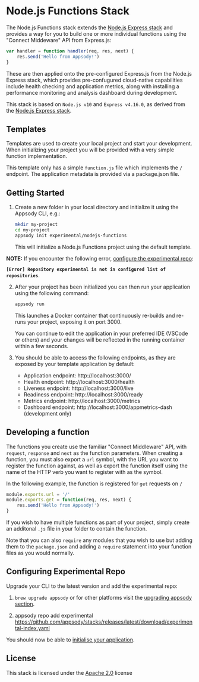 # Node.js Functions Stack

The Node.js Functions stack extends the [Node.js Express stack](../../incubator/nodejs-express/README.md) and provides a way for you to build one or more individual functions using the "Connect Middeware" API from Express.js:

```js
var handler = function handler(req, res, next) {
    res.send('Hello from Appsody!')
}
```

These are then applied onto the pre-configured Express.js from the Node.js Express stack, which provides pre-confugured cloud-native capabilities include health checking and application metrics, along with installing a performance monitoring and analysis dashboard during development.

This stack is based on `Node.js v10` and `Express v4.16.0`, as derived from the  [Node.js Express stack](../../incubator/nodejs-express/README.md).

## Templates

Templates are used to create your local project and start your development. When initializing your project you will be provided with a very simple function implementation.

This template only has a simple `function.js` file which implements the `/` endpoint. The application metadata is provided via a package.json file.

## Getting Started

1. Create a new folder in your local directory and initialize it using the Appsody CLI, e.g.:

    ```bash
    mkdir my-project
    cd my-project
    appsody init experimental/nodejs-functions
    ```

    This will initialize a Node.js Functions project using the default template.

**NOTE:** If you encounter the following error, [configure the experimental repo](#Configuring-Experimental-Repo):

**`[Error] Repository experimental is not in configured list of repositories`**.

2. After your project has been initialized you can then run your application using the following command:

    ```bash
    appsody run
    ```

    This launches a Docker container that continuously re-builds and re-runs your project, exposing it on port 3000.

    You can continue to edit the application in your preferred IDE (VSCode or others) and your changes will be reflected in the running container within a few seconds.

3. You should be able to access the following endpoints, as they are exposed by your template application by default:

    - Application endpoint: http://localhost:3000/
    - Health endpoint: http://localhost:3000/health
    - Liveness endpoint: http://localhost:3000/live
    - Readiness endpoint: http://localhost:3000/ready
    - Metrics endpoint: http://localhost:3000/metrics
    - Dashboard endpoint: http://localhost:3000/appmetrics-dash (development only)

## Developing a function

The functions you create use the familiar "Connect Middleware" API, with `request`, `response` and `next` as the function parameters. When creating a function, you must also export a `url` symbol, with the URL you want to register the function against, as well as export the function itself using the name of the HTTP verb you want to register with as the symbol.

In the following example, the function is registered for `get` requests on `/`

```js
module.exports.url = '/'
module.exports.get = function(req, res, next) {
    res.send('Hello from Appsody!')
}
```

If you wish to have multiple functions as part of your project, simply create an additonal `.js` file in your folder to contain the function.

Note that you can also `require` any modules that you wish to use but adding them to the `package.json` and adding a `require` statement into your function files as you would normally.

## Configuring Experimental Repo

Upgrade your CLI to the latest version and add the experimental repo:

1. `brew upgrade appsody` or for other platforms visit the [upgrading appsody section](https://appsody.dev/docs/getting-started/installation).

2. appsody repo add experimental https://github.com/appsody/stacks/releases/latest/download/experimental-index.yaml

You should now be able to [initialise your application](#Getting-Started).

## License

This stack is licensed under the [Apache 2.0](./image/LICENSE) license
